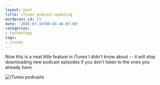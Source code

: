 ```yaml
---
layout: post
title: iTunes podcast updating
wordpress_id: 53
date: '2005-07-16T00:46:46-07:00'
categories:
- technology
tags:
- itunes
---
```

Now this is a neat little feature in iTunes I didn't know about -- it will stop downloading new podcast episodes if you
don't listen to the ones you already have.

<img src="http://willnorris.com/wordpress-content/uploads/2005/07/itunespodcasts.jpeg" alt="iTunes podcasts" />
